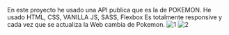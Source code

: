 En este proyecto he usado una API publica que es la de POKEMON.
He usado HTML, CSS, VANILLA JS, SASS, Flexbox
Es totalmente responsive y cada vez que se actualiza la Web cambia de Pokemon.
![1](https://user-images.githubusercontent.com/53599271/106318809-bfe13a00-6270-11eb-83f7-fdb310c1ae0e.PNG)
![2](https://user-images.githubusercontent.com/53599271/106318811-c1126700-6270-11eb-86c5-0f24357f38ac.PNG)
